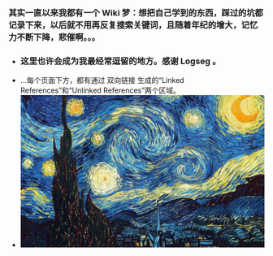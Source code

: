 ### 其实一直以来我都有一个 Wiki 梦：想把自己学到的东西，踩过的坑都记录下来，以后就不用再反复搜索关键词，且随着年纪的增大，记忆力不断下降，悲催啊。。。
- ### 这里也许会成为我最经常逗留的地方。感谢 Logseg 。
- ...每个页面下方，都有通过 双向链接 生成的“Linked References”和“Unlinked References”两个区域。
- ![starry-sky-1948523_1280.jpg](../assets/starry-sky-1948523_1280_1692609541707_0.jpg)